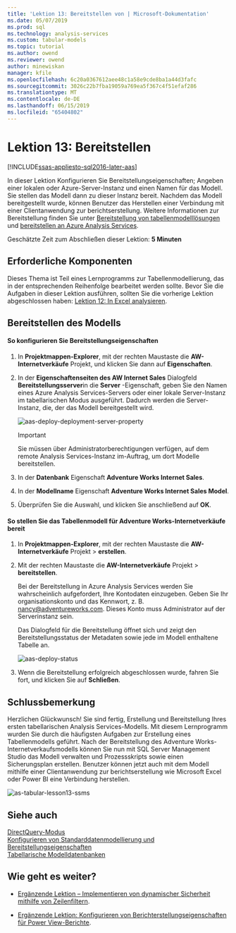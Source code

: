 ```yaml
---
title: 'Lektion 13: Bereitstellen von | Microsoft-Dokumentation'
ms.date: 05/07/2019
ms.prod: sql
ms.technology: analysis-services
ms.custom: tabular-models
ms.topic: tutorial
ms.author: owend
ms.reviewer: owend
author: minewiskan
manager: kfile
ms.openlocfilehash: 6c20a0367612aee48c1a58e9cde8ba1a44d3fafc
ms.sourcegitcommit: 3026c22b7fba19059a769ea5f367c4f51efaf286
ms.translationtype: MT
ms.contentlocale: de-DE
ms.lasthandoff: 06/15/2019
ms.locfileid: "65404802"
---
```

# <a name="lesson-13-deploy"></a>Lektion 13: Bereitstellen
[!INCLUDE[ssas-appliesto-sql2016-later-aas](../../includes/ssas-appliesto-sql2016-later-aas.md)]

In dieser Lektion Konfigurieren Sie Bereitstellungseigenschaften; Angeben einer lokalen oder Azure-Server-Instanz und einen Namen für das Modell. Sie stellen das Modell dann zu dieser Instanz bereit. Nachdem das Modell bereitgestellt wurde, können Benutzer das Herstellen einer Verbindung mit einer Clientanwendung zur berichtserstellung. Weitere Informationen zur Bereitstellung finden Sie unter [Bereitstellung von tabellenmodelllösungen](../tabular-models/tabular-model-solution-deployment-ssas-tabular.md) und [bereitstellen an Azure Analysis Services](https://docs.microsoft.com/azure/analysis-services/analysis-services-deploy).  
  
Geschätzte Zeit zum Abschließen dieser Lektion: **5 Minuten**  
  
## <a name="prerequisites"></a>Erforderliche Komponenten  
Dieses Thema ist Teil eines Lernprogramms zur Tabellenmodellierung, das in der entsprechenden Reihenfolge bearbeitet werden sollte. Bevor Sie die Aufgaben in dieser Lektion ausführen, sollten Sie die vorherige Lektion abgeschlossen haben: [Lektion 12: In Excel analysieren](lesson-12-analyze-in-excel.md).  
  
## <a name="deploy-the-model"></a>Bereitstellen des Modells  
  
#### <a name="to-configure-deployment-properties"></a>So konfigurieren Sie Bereitstellungseigenschaften  
  
1.  In **Projektmappen-Explorer**, mit der rechten Maustaste die **AW-Internetverkäufe** Projekt, und klicken Sie dann auf **Eigenschaften**.  
  
2.  In der **Eigenschaftenseiten des AW Internet Sales** Dialogfeld **Bereitstellungsserver**in die **Server** -Eigenschaft, geben Sie den Namen eines Azure Analysis Services-Servers oder einer lokale Server-Instanz im tabellarischen Modus ausgeführt. Dadurch werden die Server-Instanz, die, der das Modell bereitgestellt wird.  

    ![aas-deploy-deployment-server-property](media/aas-deploy-deployment-server-property.png)
 
    > [!IMPORTANT]  
    > Sie müssen über Administratorberechtigungen verfügen, auf dem remote Analysis Services-Instanz im-Auftrag, um dort Modelle bereitstellen.  
  
3.  In der **Datenbank** Eigenschaft **Adventure Works Internet Sales**.  
  
4.  In der **Modellname** Eigenschaft **Adventure Works Internet Sales Model**.  
  
5.  Überprüfen Sie die Auswahl, und klicken Sie anschließend auf **OK**.  
  
#### <a name="to-deploy-the-adventure-works-internet-sales-tabular-model"></a>So stellen Sie das Tabellenmodell für Adventure Works-Internetverkäufe bereit  
  
1.  In **Projektmappen-Explorer**, mit der rechten Maustaste die **AW-Internetverkäufe** Projekt > **erstellen**.  

2.  Mit der rechten Maustaste die **AW-Internetverkäufe** Projekt > **bereitstellen**.

    Bei der Bereitstellung in Azure Analysis Services werden Sie wahrscheinlich aufgefordert, Ihre Kontodaten einzugeben. Geben Sie Ihr organisationskonto und das Kennwort, z. B. nancy@adventureworks.com. Dieses Konto muss Administrator auf der Serverinstanz sein.
  
    Das Dialogfeld für die Bereitstellung öffnet sich und zeigt den Bereitstellungsstatus der Metadaten sowie jede im Modell enthaltene Tabelle an.  
    
    ![aas-deploy-status](media/aas-deploy-status.png)
  
3. Wenn die Bereitstellung erfolgreich abgeschlossen wurde, fahren Sie fort, und klicken Sie auf **Schließen**.  
  
## <a name="conclusion"></a>Schlussbemerkung  
Herzlichen Glückwunsch! Sie sind fertig, Erstellung und Bereitstellung Ihres ersten tabellarischen Analysis Services-Modells. Mit diesem Lernprogramm wurden Sie durch die häufigsten Aufgaben zur Erstellung eines Tabellenmodells geführt. Nach der Bereitstellung des Adventure Works-Internetverkaufsmodells können Sie nun mit SQL Server Management Studio das Modell verwalten und Prozessskripts sowie einen Sicherungsplan erstellen. Benutzer können jetzt auch mit dem Modell mithilfe einer Clientanwendung zur berichtserstellung wie Microsoft Excel oder Power BI eine Verbindung herstellen.  

![as-tabular-lesson13-ssms](media/as-tabular-lesson13-ssms.png)
  
  
## <a name="see-also"></a>Siehe auch  
[DirectQuery-Modus](../tabular-models/directquery-mode-ssas-tabular.md)  
[Konfigurieren von Standarddatenmodellierung und Bereitstellungseigenschaften](../tabular-models/configure-default-data-modeling-and-deployment-properties-ssas-tabular.md)  
[Tabellarische Modelldatenbanken](../tabular-models/tabular-model-databases-ssas-tabular.md)  
  
  
  ## <a name="whats-next"></a>Wie geht es weiter?
*  [Ergänzende Lektion – Implementieren von dynamischer Sicherheit mithilfe von Zeilenfiltern](supplemental-lesson-implement-dynamic-security-by-using-row-filters.md).

*  [Ergänzende Lektion: Konfigurieren von Berichterstellungseigenschaften für Power View-Berichte](supplemental-lesson-configure-reporting-properties-for-power-view-reports.md).
